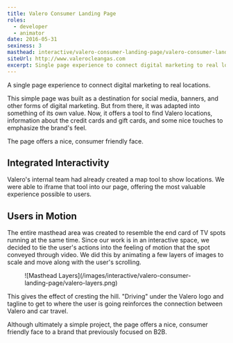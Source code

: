 ```yaml
---
title: Valero Consumer Landing Page
roles:
  - developer
  - animator
date: 2016-05-31
sexiness: 3
masthead: interactive/valero-consumer-landing-page/valero-consumer-landing-page.jpg
siteUrl: http://www.valerocleangas.com
excerpt: Single page experience to connect digital marketing to real locations.
---
```


<p class="lead-in">A single page experience to connect digital marketing to real locations.</p>

This simple page was built as a destination for social media, banners, and other forms of digital marketing. But from there, it was adapted into something of its own value. Now, it offers a tool to find Valero locations, information about the credit cards and gift cards, and some nice touches to emphasize the brand's feel.

<aside class="pull-quote center halftone">
  <p>The page offers a nice, consumer friendly face.</p>
</aside>

## Integrated Interactivity

Valero's internal team had already created a map tool to show locations. We were able to iframe that tool into our page, offering the most valuable experience possible to users.

## Users in Motion

The entire masthead area was created to resemble the end card of TV spots running at the same time. Since our work is in an interactive space, we decided to tie the user's actions into the feeling of motion that the spot conveyed through video. We did this by animating a few layers of images to scale and move along with the user's scrolling.

<figure>
![Masthead Layers](/images/interactive/valero-consumer-landing-page/valero-layers.png)
</figure>

This gives the effect of cresting the hill. "Driving" under the Valero logo and tagline to get to where the user is going reinforces the connection between Valero and car travel.

Although ultimately a simple project, the page offers a nice, consumer friendly face to a brand that previously focused on B2B.
